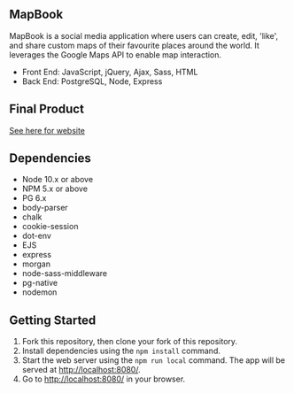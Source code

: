 ## MapBook

MapBook is a social media application where users can create, edit, 'like', and share custom maps of their favourite places around the world. It leverages the Google Maps API to enable map interaction.

- Front End: JavaScript, jQuery, Ajax, Sass, HTML
- Back End: PostgreSQL, Node, Express

## Final Product

[See here for website](https://mapbook.herokuapp.com/)

## Dependencies

- Node 10.x or above
- NPM 5.x or above
- PG 6.x
- body-parser
- chalk
- cookie-session
- dot-env
- EJS
- express
- morgan
- node-sass-middleware
- pg-native
- nodemon

## Getting Started

1. Fork this repository, then clone your fork of this repository.
2. Install dependencies using the `npm install` command.
3. Start the web server using the `npm run local` command. The app will be served at <http://localhost:8080/>.
4. Go to <http://localhost:8080/> in your browser.
